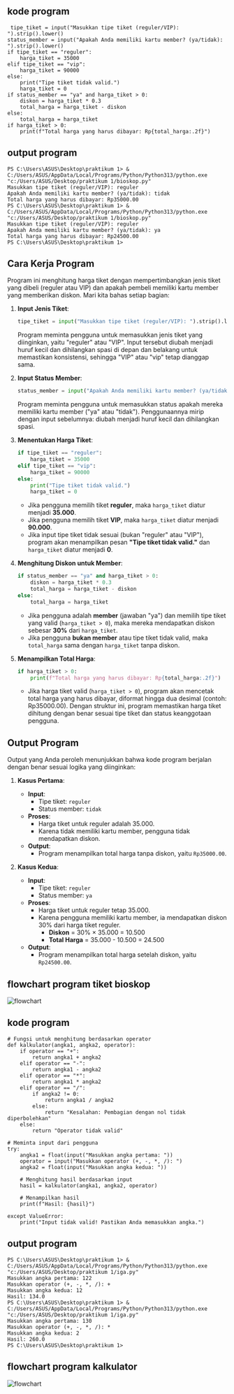 ## kode program 
```
 tipe_tiket = input("Masukkan tipe tiket (reguler/VIP): ").strip().lower()
status_member = input("Apakah Anda memiliki kartu member? (ya/tidak): ").strip().lower()
if tipe_tiket == "reguler":
    harga_tiket = 35000
elif tipe_tiket == "vip":
    harga_tiket = 90000
else:
    print("Tipe tiket tidak valid.")
    harga_tiket = 0
if status_member == "ya" and harga_tiket > 0:
    diskon = harga_tiket * 0.3
    total_harga = harga_tiket - diskon
else:
    total_harga = harga_tiket
if harga_tiket > 0:
    print(f"Total harga yang harus dibayar: Rp{total_harga:.2f}")
```

## output program
```
PS C:\Users\ASUS\Desktop\praktikum 1> & C:/Users/ASUS/AppData/Local/Programs/Python/Python313/python.exe "c:/Users/ASUS/Desktop/praktikum 1/bioskop.py"
Masukkan tipe tiket (reguler/VIP): reguler
Apakah Anda memiliki kartu member? (ya/tidak): tidak
Total harga yang harus dibayar: Rp35000.00
PS C:\Users\ASUS\Desktop\praktikum 1> & C:/Users/ASUS/AppData/Local/Programs/Python/Python313/python.exe "c:/Users/ASUS/Desktop/praktikum 1/bioskop.py"
Masukkan tipe tiket (reguler/VIP): reguler
Apakah Anda memiliki kartu member? (ya/tidak): ya
Total harga yang harus dibayar: Rp24500.00
PS C:\Users\ASUS\Desktop\praktikum 1>
```

## Cara Kerja Program
Program ini menghitung harga tiket dengan mempertimbangkan jenis tiket yang dibeli (reguler atau VIP) dan apakah pembeli memiliki kartu member yang memberikan diskon. Mari kita bahas setiap bagian:

1. **Input Jenis Tiket**:
   ```python
   tipe_tiket = input("Masukkan tipe tiket (reguler/VIP): ").strip().lower()
   ```
   Program meminta pengguna untuk memasukkan jenis tiket yang diinginkan, yaitu "reguler" atau "VIP". Input tersebut diubah menjadi huruf kecil dan dihilangkan spasi di depan dan belakang untuk memastikan konsistensi, sehingga "VIP" atau "vip" tetap dianggap sama.

2. **Input Status Member**:
   ```python
   status_member = input("Apakah Anda memiliki kartu member? (ya/tidak): ").strip().lower()
   ```
   Program meminta pengguna untuk memasukkan status apakah mereka memiliki kartu member ("ya" atau "tidak"). Penggunaannya mirip dengan input sebelumnya: diubah menjadi huruf kecil dan dihilangkan spasi.

3. **Menentukan Harga Tiket**:
   ```python
   if tipe_tiket == "reguler":
       harga_tiket = 35000
   elif tipe_tiket == "vip":
       harga_tiket = 90000
   else:
       print("Tipe tiket tidak valid.")
       harga_tiket = 0
   ```
   - Jika pengguna memilih tiket **reguler**, maka `harga_tiket` diatur menjadi **35.000**.
   - Jika pengguna memilih tiket **VIP**, maka `harga_tiket` diatur menjadi **90.000**.
   - Jika input tipe tiket tidak sesuai (bukan "reguler" atau "VIP"), program akan menampilkan pesan **"Tipe tiket tidak valid."** dan `harga_tiket` diatur menjadi **0**.

4. **Menghitung Diskon untuk Member**:
   ```python
   if status_member == "ya" and harga_tiket > 0:
       diskon = harga_tiket * 0.3
       total_harga = harga_tiket - diskon
   else:
       total_harga = harga_tiket
   ```
   - Jika pengguna adalah **member** (jawaban "ya") dan memilih tipe tiket yang valid (`harga_tiket > 0`), maka mereka mendapatkan diskon sebesar **30%** dari `harga_tiket`.
   - Jika pengguna **bukan member** atau tipe tiket tidak valid, maka `total_harga` sama dengan `harga_tiket` tanpa diskon.

5. **Menampilkan Total Harga**:
   ```python
   if harga_tiket > 0:
       print(f"Total harga yang harus dibayar: Rp{total_harga:.2f}")
   ```
   - Jika harga tiket valid (`harga_tiket > 0`), program akan mencetak total harga yang harus dibayar, diformat hingga dua desimal (contoh: Rp35000.00).
Dengan struktur ini, program memastikan harga tiket dihitung dengan benar sesuai tipe tiket dan status keanggotaan pengguna.

## Output Program 
Output yang Anda peroleh menunjukkan bahwa kode program berjalan dengan benar sesuai logika yang diinginkan:

1. **Kasus Pertama**:
   - **Input**:
     - Tipe tiket: `reguler`
     - Status member: `tidak`
   - **Proses**:
     - Harga tiket untuk reguler adalah 35.000.
     - Karena tidak memiliki kartu member, pengguna tidak mendapatkan diskon.
   - **Output**:
     - Program menampilkan total harga tanpa diskon, yaitu `Rp35000.00`.

2. **Kasus Kedua**:
   - **Input**:
     - Tipe tiket: `reguler`
     - Status member: `ya`
   - **Proses**:
     - Harga tiket untuk reguler tetap 35.000.
     - Karena pengguna memiliki kartu member, ia mendapatkan diskon 30% dari harga tiket reguler.
       - **Diskon** = 30% × 35.000 = 10.500
       - **Total Harga** = 35.000 - 10.500 = 24.500
   - **Output**:
     - Program menampilkan total harga setelah diskon, yaitu `Rp24500.00`.

## flowchart program tiket bioskop
 ![flowchart](Flowchartbioskop.png)

 
## kode program 
```
# Fungsi untuk menghitung berdasarkan operator
def kalkulator(angka1, angka2, operator):
    if operator == "+":
        return angka1 + angka2
    elif operator == "-":
        return angka1 - angka2
    elif operator == "*":
        return angka1 * angka2
    elif operator == "/":
        if angka2 != 0:
            return angka1 / angka2
        else:
            return "Kesalahan: Pembagian dengan nol tidak diperbolehkan"
    else:
        return "Operator tidak valid"

# Meminta input dari pengguna
try:
    angka1 = float(input("Masukkan angka pertama: "))
    operator = input("Masukkan operator (+, -, *, /): ")
    angka2 = float(input("Masukkan angka kedua: "))

    # Menghitung hasil berdasarkan input
    hasil = kalkulator(angka1, angka2, operator)

    # Menampilkan hasil
    print(f"Hasil: {hasil}")

except ValueError:
    print("Input tidak valid! Pastikan Anda memasukkan angka.")
 ```

## output program
```
PS C:\Users\ASUS\Desktop\praktikum 1> & C:/Users/ASUS/AppData/Local/Programs/Python/Python313/python.exe "c:/Users/ASUS/Desktop/praktikum 1/iga.py"
Masukkan angka pertama: 122
Masukkan operator (+, -, *, /): +
Masukkan angka kedua: 12
Hasil: 134.0
PS C:\Users\ASUS\Desktop\praktikum 1> & C:/Users/ASUS/AppData/Local/Programs/Python/Python313/python.exe "c:/Users/ASUS/Desktop/praktikum 1/iga.py"
Masukkan angka pertama: 130 
Masukkan operator (+, -, *, /): *
Masukkan angka kedua: 2
Hasil: 260.0
PS C:\Users\ASUS\Desktop\praktikum 1>
```

## flowchart program kalkulator
 ![flowchart](Flowchartkalkulator.png)
